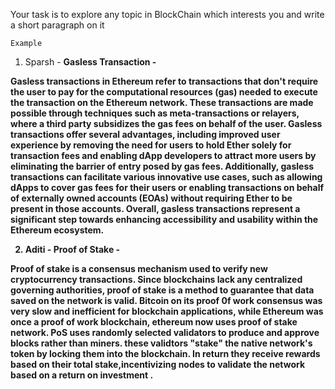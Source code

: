 Your task is to explore any topic in BlockChain which interests you and write a short paragraph on it

`Example`

 1. Sparsh -
 <strong>Gasless Transaction -<strong>

Gasless transactions in Ethereum refer to transactions that don't require the user to pay for the computational resources (gas) needed to execute the transaction on the Ethereum network.
These transactions are made possible through techniques such as meta-transactions or relayers, where a third party subsidizes the gas fees on behalf of the user. 
Gasless transactions offer several advantages, including improved user experience by removing the need for users to hold Ether solely for transaction fees and enabling dApp developers to attract more users by eliminating the barrier of entry posed by gas fees.
Additionally, gasless transactions can facilitate various innovative use cases, such as allowing dApps to cover gas fees for their users or enabling transactions on behalf of externally owned accounts (EOAs) without requiring Ether to be present in those accounts.
Overall, gasless transactions represent a significant step towards enhancing accessibility and usability within the Ethereum ecosystem.

 2. Aditi -
<strong>Proof of Stake -</strong>

Proof of stake is a consensus mechanism used to verify new cryptocurrency transactions.
Since blockchains lack any centralized governing authorities, proof of stake is a method to guarantee that data saved on the network is valid. 
Bitcoin on its proof 0f work consensus was very slow and inefficient for blockchain applications, while Ethereum was once a proof of work blockchain,
ethereum now uses proof of stake network. PoS uses randomly selected validators to produce and approve blocks rather than miners.
these validtors "stake" the native network's token by locking them into the blockchain.
In return they receive rewards based on their total stake,incentivizing nodes to validate the network based on a return on investment .
